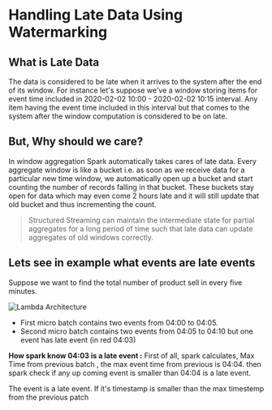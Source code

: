 # Handling Late Data Using Watermarking

## What is Late Data
The data is considered to be late when it arrives to the system after the end of its window. For instance let's suppose we've a window storing items for event time included in 2020-02-02 10:00 - 2020-02-02 10:15 interval. Any item having the event time included in this interval but that comes to the system after the window computation is considered to be on late. 

## But, Why should we care?
In window aggregation Spark automatically takes cares of late data. Every aggregate window is like a bucket i.e. as soon as we receive data for a particular new time window, we automatically open up a bucket and start counting the number of records falling in that bucket. These buckets stay open for data which may even come 2 hours late and it will still update that old bucket and thus incrementing the count.

> Structured Streaming can maintain the intermediate state for partial aggregates for a long period of time such that late data can update aggregates of old windows correctly.

## Lets see in example what events are late events

Suppose we want to find the total number of product sell in every five minutes.

![Lambda Architecture](https://github.com/gurditsingh/blog/blob/gh-pages/_screenshots/late_1.jpg?raw=true) 

 - First micro batch contains two events from 04:00 to 04:05.
 - Second micro batch contains two events from 04:05 to 04:10 but one event has late event (in red 04:03)
 
 **How spark know 04:03 is a late event :**   First of all, spark calculates, Max Time from previous batch , the max event time from previous is 04:04. then spark check if any up coming event is smaller than 04:04 is a late event.

 The event is a late event. If it's timestamp is smaller than the max timestemp from the previous patch 

<!--stackedit_data:
eyJoaXN0b3J5IjpbLTIwMzY2ODg3NTQsMTY5MzM4OTY1OSwtMz
U5MTQ1MzU5LDQ3NjQzNTA0NywtMTE3NTUzNjg3OSw2Mjk4MDI3
NzMsNjI0NjIwMjEwLDExOTkzMTQ1NjIsLTEyOTU0MDE0NjgsND
MyNzY5NzQ3LDU1MTI0NjY2LDQ0OTc0MjgsNzk5NzM5MTcyLC0y
MzQzODk0MCwtMjA4Mjk1MzI0MCw4OTMxOTA4MjksLTE5NjQyNT
c1MTksLTE3MjAzMzQ5NTksLTEwNTY2NzIxOTIsMTQyMDc5ODU2
MV19
-->